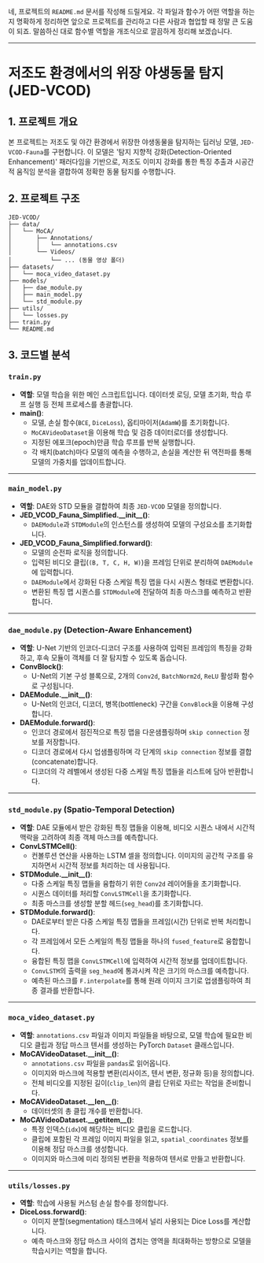 네, 프로젝트의 `README.md` 문서를 작성해 드릴게요. 각 파일과 함수가 어떤 역할을 하는지 명확하게 정리하면 앞으로 프로젝트를 관리하고 다른 사람과 협업할 때 정말 큰 도움이 되죠. 말씀하신 대로 함수별 역할을 개조식으로 깔끔하게 정리해 보겠습니다.

-----

# 저조도 환경에서의 위장 야생동물 탐지 (JED-VCOD)

## 1\. 프로젝트 개요

본 프로젝트는 저조도 및 야간 환경에서 위장한 야생동물을 탐지하는 딥러닝 모델, `JED-VCOD-Fauna`를 구현합니다. 이 모델은 '탐지 지향적 강화(Detection-Oriented Enhancement)' 패러다임을 기반으로, 저조도 이미지 강화를 통한 특징 추출과 시공간적 움직임 분석을 결합하여 정확한 동물 탐지를 수행합니다.

## 2\. 프로젝트 구조

```
JED-VCOD/
├── data/
│   └── MoCA/
│       ├── Annotations/
│       │   └── annotations.csv
│       └── Videos/
│           └── ... (동물 영상 폴더)
├── datasets/
│   └── moca_video_dataset.py
├── models/
│   ├── dae_module.py
│   ├── main_model.py
│   └── std_module.py
├── utils/
│   └── losses.py
├── train.py
└── README.md
```

## 3\. 코드별 분석

### `train.py`

  - **역할**: 모델 학습을 위한 메인 스크립트입니다. 데이터셋 로딩, 모델 초기화, 학습 루프 실행 등 전체 프로세스를 총괄합니다.
  - **main()**:
      - 모델, 손실 함수(`BCE`, `DiceLoss`), 옵티마이저(`AdamW`)를 초기화합니다.
      - `MoCAVideoDataset`을 이용해 학습 및 검증 데이터로더를 생성합니다.
      - 지정된 에포크(epoch)만큼 학습 루프를 반복 실행합니다.
      - 각 배치(batch)마다 모델의 예측을 수행하고, 손실을 계산한 뒤 역전파를 통해 모델의 가중치를 업데이트합니다.

-----

### `main_model.py`

  - **역할**: DAE와 STD 모듈을 결합하여 최종 `JED-VCOD` 모델을 정의합니다.
  - **JED\_VCOD\_Fauna\_Simplified.\_\_init\_\_()**:
      - `DAEModule`과 `STDModule`의 인스턴스를 생성하여 모델의 구성요소를 초기화합니다.
  - **JED\_VCOD\_Fauna\_Simplified.forward()**:
      - 모델의 순전파 로직을 정의합니다.
      - 입력된 비디오 클립(`(B, T, C, H, W)`)을 프레임 단위로 분리하여 `DAEModule`에 입력합니다.
      - `DAEModule`에서 강화된 다중 스케일 특징 맵을 다시 시퀀스 형태로 변환합니다.
      - 변환된 특징 맵 시퀀스를 `STDModule`에 전달하여 최종 마스크를 예측하고 반환합니다.

-----

### `dae_module.py` (Detection-Aware Enhancement)

  - **역할**: U-Net 기반의 인코더-디코더 구조를 사용하여 입력된 프레임의 특징을 강화하고, 후속 모듈이 객체를 더 잘 탐지할 수 있도록 돕습니다.
  - **ConvBlock()**:
      - U-Net의 기본 구성 블록으로, 2개의 `Conv2d`, `BatchNorm2d`, `ReLU` 활성화 함수로 구성됩니다.
  - **DAEModule.\_\_init\_\_()**:
      - U-Net의 인코더, 디코더, 병목(bottleneck) 구간을 `ConvBlock`을 이용해 구성합니다.
  - **DAEModule.forward()**:
      - 인코더 경로에서 점진적으로 특징 맵을 다운샘플링하며 `skip connection` 정보를 저장합니다.
      - 디코더 경로에서 다시 업샘플링하며 각 단계의 `skip connection` 정보를 결합(concatenate)합니다.
      - 디코더의 각 레벨에서 생성된 다중 스케일 특징 맵들을 리스트에 담아 반환합니다.

-----

### `std_module.py` (Spatio-Temporal Detection)

  - **역할**: DAE 모듈에서 받은 강화된 특징 맵들을 이용해, 비디오 시퀀스 내에서 시간적 맥락을 고려하여 최종 객체 마스크를 예측합니다.
  - **ConvLSTMCell()**:
      - 컨볼루션 연산을 사용하는 LSTM 셀을 정의합니다. 이미지의 공간적 구조를 유지하면서 시간적 정보를 처리하는 데 사용됩니다.
  - **STDModule.\_\_init\_\_()**:
      - 다중 스케일 특징 맵들을 융합하기 위한 `Conv2d` 레이어들을 초기화합니다.
      - 시퀀스 데이터를 처리할 `ConvLSTMCell`을 초기화합니다.
      - 최종 마스크를 생성할 분할 헤드(`seg_head`)를 초기화합니다.
  - **STDModule.forward()**:
      - DAE로부터 받은 다중 스케일 특징 맵들을 프레임(시간) 단위로 반복 처리합니다.
      - 각 프레임에서 모든 스케일의 특징 맵들을 하나의 `fused_feature`로 융합합니다.
      - 융합된 특징 맵을 `ConvLSTMCell`에 입력하여 시간적 정보를 업데이트합니다.
      - `ConvLSTM`의 출력을 `seg_head`에 통과시켜 작은 크기의 마스크를 예측합니다.
      - 예측된 마스크를 `F.interpolate`를 통해 원래 이미지 크기로 업샘플링하여 최종 결과를 반환합니다.

-----

### `moca_video_dataset.py`

  - **역할**: `annotations.csv` 파일과 이미지 파일들을 바탕으로, 모델 학습에 필요한 비디오 클립과 정답 마스크 텐서를 생성하는 PyTorch `Dataset` 클래스입니다.
  - **MoCAVideoDataset.\_\_init\_\_()**:
      - `annotations.csv` 파일을 `pandas`로 읽어옵니다.
      - 이미지와 마스크에 적용할 변환(리사이즈, 텐서 변환, 정규화 등)을 정의합니다.
      - 전체 비디오를 지정된 길이(`clip_len`)의 클립 단위로 자르는 작업을 준비합니다.
  - **MoCAVideoDataset.\_\_len\_\_()**:
      - 데이터셋의 총 클립 개수를 반환합니다.
  - **MoCAVideoDataset.\_\_getitem\_\_()**:
      - 특정 인덱스(`idx`)에 해당하는 비디오 클립을 로드합니다.
      - 클립에 포함된 각 프레임 이미지 파일을 읽고, `spatial_coordinates` 정보를 이용해 정답 마스크를 생성합니다.
      - 이미지와 마스크에 미리 정의된 변환을 적용하여 텐서로 만들고 반환합니다.

-----

### `utils/losses.py`

  - **역할**: 학습에 사용될 커스텀 손실 함수를 정의합니다.
  - **DiceLoss.forward()**:
      - 이미지 분할(segmentation) 태스크에서 널리 사용되는 Dice Loss를 계산합니다.
      - 예측 마스크와 정답 마스크 사이의 겹치는 영역을 최대화하는 방향으로 모델을 학습시키는 역할을 합니다.